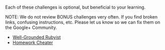 Each of these challenges is optional, but beneficial to your learning.

NOTE: We do not review BONUS challenges very often. If you find broken links, confusing instructions, etc. Please let us know so we can fix them on the Google+ Community.

- [Well-Grounded Rubyist](Well-Grounded-Rubyist.md)
- [Homework Cheater](make-a-homework-cheater/README.md)

